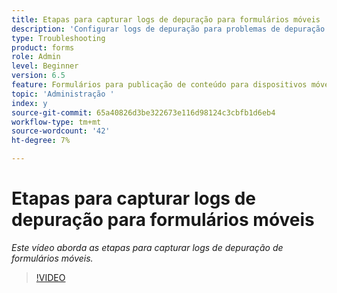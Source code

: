 ```yaml
---
title: Etapas para capturar logs de depuração para formulários móveis
description: 'Configurar logs de depuração para problemas de depuração relacionados a formulários móveis '
type: Troubleshooting
product: forms
role: Admin
level: Beginner
version: 6.5
feature: Formulários para publicação de conteúdo para dispositivos móveis
topic: 'Administração '
index: y
source-git-commit: 65a40826d3be322673e116d98124c3cbfb1d6eb4
workflow-type: tm+mt
source-wordcount: '42'
ht-degree: 7%

---
```



# Etapas para capturar logs de depuração para formulários móveis

*Este vídeo aborda as etapas para capturar logs de depuração de formulários móveis.*

>[!VIDEO](https://video.tv.adobe.com/v/335516?quality=9&learn=on)
